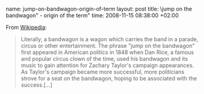 name: jump-on-bandwagon-origin-of-term
layout: post
title: \jump on the bandwagon\" - origin of the term"
time: 2008-11-15 08:38:00 +02:00

From <a href="http://en.wikipedia.org/wiki/Bandwagon_effect#Origin_of_the_phrase">Wikipedia</a>:<br /><blockquote>Literally, a bandwagon is a wagon which carries the band in a parade, circus or other entertainment. The phrase "jump on the bandwagon" first appeared in American politics in 1848 when Dan Rice, a famous and popular circus clown of the time, used his bandwagon and its music to gain attention for Zachary Taylor's campaign appearances. As Taylor's campaign became more successful, more politicians strove for a seat on the bandwagon, hoping to be associated with the success.[...]</blockquote>
